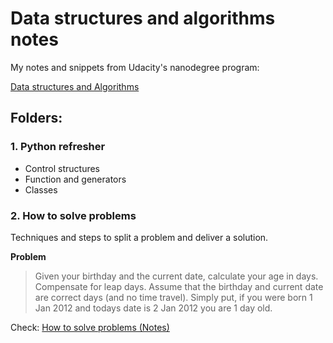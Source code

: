 # Data structures and algorithms notes

My notes and snippets from Udacity's nanodegree program: 

[Data structures and Algorithms](https://www.udacity.com/course/data-structures-and-algorithms-nanodegree--nd256)

## Folders:
  ### 1. Python refresher
  - Control structures
  - Function and generators
  - Classes

  ### 2. How to solve problems
  
  Techniques and steps to split a problem and deliver a solution.
   
  **Problem**
  > Given your birthday and the current date, calculate your age in days. Compensate for leap days. Assume that the birthday and current date are correct days (and             no time travel). Simply put, if you were born 1 Jan 2012 and todays date is 2 Jan 2012 you are 1 day old.
  
  Check: [How to solve problems (Notes)](https://github.com/Javieratapiab/data-structures-and-algorithms-notes/blob/main/2-how-to-solve-problems/notes.md)
  
  
